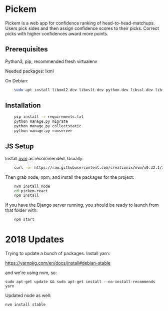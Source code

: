 Pickem
==========

Pickem is a web app for confidence ranking of head-to-head-matchups. Users pick sides and then assign confidence scores to their picks. Correct picks with higher confidences award more points.

Prerequisites
-------------
Python3, pip, recommended fresh virtualenv

Needed packages: lxml

On Debian:
```sh
    sudo apt install libxml2-dev libxslt-dev python-dev libssl-dev libffi-dev
```

Installation
------------

```sh
    pip install -r requirements.txt
    python manage.py migrate
    python manage.py collectstatic
    python manage.py runserver
```

JS Setup
--------

Install [nvm](https://github.com/creationix/nvm) as recommended. Usually:

```sh
    curl -o- https://raw.githubusercontent.com/creationix/nvm/v0.32.1/install.sh | bash
```

Then grab node, npm, and install the packages for the project:

```sh
    nvm install node
    cd pickem-react
    npm install
```

If you have the Django server running, you should be ready to launch from that folder with:

```sh
    npm start
```

2018 Updates
============

Trying to update a bunch of packages. Install yarn:

https://yarnpkg.com/en/docs/install#debian-stable


and we're using nvm, so:

```
sudo apt-get update && sudo apt-get install --no-install-recommends yarn
```


Updated node as well:

```
nvm install stable
```
